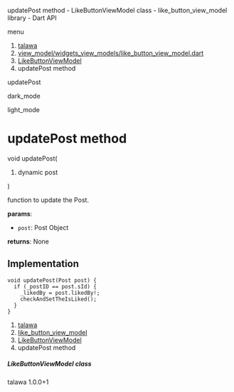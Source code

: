 




updatePost method - LikeButtonViewModel class - like\_button\_view\_model library - Dart API







menu

1. [talawa](../../index.html)
2. [view\_model/widgets\_view\_models/like\_button\_view\_model.dart](../../file-___home_harshil_Desktop_open-source_palisadoes_talawa_lib_view_model_widgets_view_models_like_button_view_model/)
3. [LikeButtonViewModel](../../file-___home_harshil_Desktop_open-source_palisadoes_talawa_lib_view_model_widgets_view_models_like_button_view_model/LikeButtonViewModel-class.html)
4. updatePost method

updatePost


dark\_mode

light\_mode




# updatePost method


void
updatePost(

1. dynamic post

)

function to update the Post.

**params**:

* `post`: Post Object

**returns**:
None


## Implementation

```
void updatePost(Post post) {
  if (_postID == post.sId) {
    _likedBy = post.likedBy!;
    checkAndSetTheIsLiked();
  }
}
```

 


1. [talawa](../../index.html)
2. [like\_button\_view\_model](../../file-___home_harshil_Desktop_open-source_palisadoes_talawa_lib_view_model_widgets_view_models_like_button_view_model/)
3. [LikeButtonViewModel](../../file-___home_harshil_Desktop_open-source_palisadoes_talawa_lib_view_model_widgets_view_models_like_button_view_model/LikeButtonViewModel-class.html)
4. updatePost method

##### LikeButtonViewModel class





talawa
1.0.0+1






